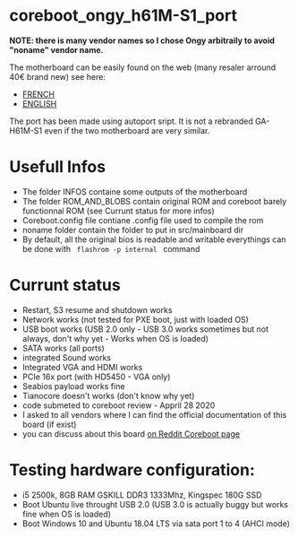 # coreboot_ongy_h61M-S1_port

**NOTE: there is many vendor names so I chose Ongy arbitraily to avoid "noname" vendor name.**

The motherboard can be easily found on the web (many resaler arround 40€ brand new) see here:
* [FRENCH](https://fr.aliexpress.com/item/4000389822919.html?spm=a2g0s.9042311.0.0.57e76c37nCrNWl)
* [ENGLISH](https://www.aliexpress.com/item/33039746246.html?spm=a2g0o.productlist.0.0.327b72b7D1Vxwq&algo_pvid=6c6c2d30-f8df-4a95-89cf-e7164bdef7f2&algo_expid=6c6c2d30-f8df-4a95-89cf-e7164bdef7f2-1&btsid=0ab6d59515878571088523039e33b9&ws_ab_test=searchweb0_0,searchweb201602_,searchweb201603_)

The port has been made using autoport sript. It is not a rebranded GA-H61M-S1 even if the two motherboard are very similar.

# Usefull Infos

* The folder INFOS containe some outputs of the motherboard
* The folder ROM_AND_BLOBS contain original ROM and coreboot barely functionnal ROM (see Currunt status for more infos)
* Coreboot.config file contiane .config file used to compile the rom
* noname folder contain the folder to put in src/mainboard dir
* By default, all the original bios is readable and writable everythings can be done with <code> flashrom -p internal </code> command

# Currunt status

* Restart, S3 resume and shutdown works
* Network works (not tested for PXE boot, just with loaded OS)
* USB boot works (USB 2.0 only - USB 3.0 works sometimes but not always, don't why yet - Works when OS is loaded)
* SATA works (all ports)
* integrated Sound works
* Integrated VGA and HDMI works
* PCIe 16x port (with HD5450 - VGA only)
* Seabios payload works fine
* Tianocore doesn't works (don't know why yet)
* code submeted to coreboot review - Appril 28 2020
* I asked to all vendors where I can find the official documentation of this board (if exist)
* you can discuss about this board [on Reddit Coreboot page](https://www.reddit.com/r/coreboot/comments/g83hl3/new_motherboard_port_still_in_version_000001_and)

# Testing hardware configuration:
* i5 2500k, 8GB RAM GSKILL DDR3 1333Mhz, Kingspec 180G SSD
* Boot Ubuntu live throught USB 2.0 (USB 3.0 is actually buggy but works fine when OS is loaded)
* Boot Windows 10 and Ubuntu 18.04 LTS via sata port 1 to 4 (AHCI mode)
